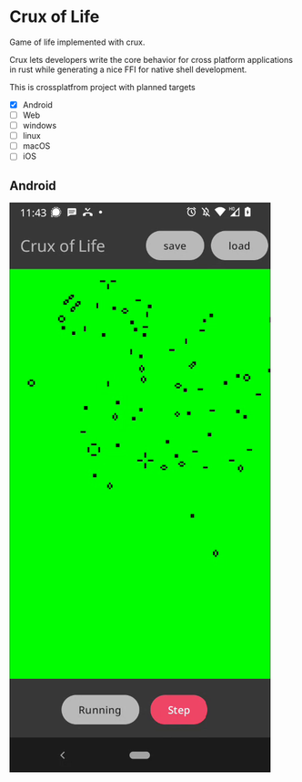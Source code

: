 # Crux of Life

Game of life implemented with crux.

Crux lets developers write the core behavior for cross platform applications in rust while generating 
a nice FFI for native shell development.


This is crossplatfrom project with planned targets

- [x] Android
- [ ] Web
- [ ] windows
- [ ] linux
- [ ] macOS
- [ ] iOS

## Android

![alt text](https://github.com/GlennWSo/cruxoflife/blob/main/screenshot.png?raw=true)
